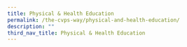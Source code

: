 ```yaml
---
title: Physical & Health Education
permalink: /the-cvps-way/physical-and-health-education/
description: ""
third_nav_title: Physical & Health Education
---
```

